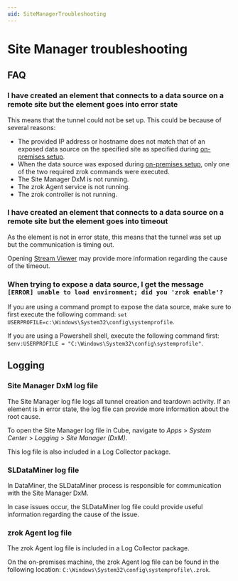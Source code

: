 ```yaml
---
uid: SiteManagerTroubleshooting
---
```


# Site Manager troubleshooting

## FAQ

### I have created an element that connects to a data source on a remote site but the element goes into error state

This means that the tunnel could not be set up. This could be because of several reasons:

- The provided IP address or hostname does not match that of an exposed data source on the specified site as specified during [on-premises setup](xref:SiteManagerGettingStarted#on-premises-setup).
- When the data source was exposed during [on-premises setup](xref:SiteManagerGettingStarted#on-premises-setup), only one of the two required zrok commands were executed.
- The Site Manager DxM is not running.
- The zrok Agent service is not running.
- The zrok controller is not running.

### I have created an element that connects to a data source on a remote site but the element goes into timeout

As the element is not in error state, this means that the tunnel was set up but the communication is timing out.

Opening [Stream Viewer](xref:Connecting_to_an_element_using_Stream_Viewer) may provide more information regarding the cause of the timeout.

### When trying to expose a data source, I get the message `[ERROR] unable to load environment; did you 'zrok enable'?`

If you are using a command prompt to expose the data source, make sure to first execute the following command: `set USERPROFILE=c:\Windows\System32\config\systemprofile`.

If you are using a Powershell shell, execute the following command first: `$env:USERPROFILE = "C:\Windows\System32\config\systemprofile"`.

## Logging

### Site Manager DxM log file

The Site Manager log file logs all tunnel creation and teardown activity. If an element is in error state, the log file can provide more information about the root cause.

To open the Site Manager log file in Cube, navigate to *Apps* > *System Center* > *Logging* > *Site Manager (DxM)*.

This log file is also included in a Log Collector package.

### SLDataMiner log file

In DataMiner, the SLDataMiner process is responsible for communication with the Site Manager DxM.

In case issues occur, the SLDataMiner log file could provide useful information regarding the cause of the issue.

### zrok Agent log file

The zrok Agent log file is included in a Log Collector package.

On the on-premises machine, the zrok Agent log file can be found in the following location: `C:\Windows\System32\config\systemprofile\.zrok`.
